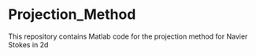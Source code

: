 # Projection_Method
This repository contains Matlab code for the projection method for Navier Stokes in 2d
